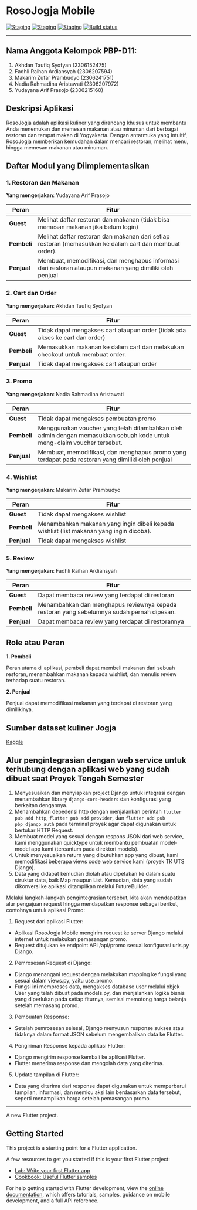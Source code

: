 # RosoJogja Mobile

[![Staging](https://github.com/PBP-242-D11/roso-jogja-mobile/actions/workflows/staging.yml/badge.svg)](https://github.com/PBP-242-D11/roso-jogja-mobile/actions/workflows/staging.yml)
[![Staging](https://github.com/PBP-242-D11/roso-jogja-mobile/actions/workflows/staging.yml/badge.svg)](https://github.com/PBP-242-D11/roso-jogja-mobile/actions/workflows/staging.yml)
[![Staging](https://github.com/PBP-242-D11/roso-jogja-mobile/actions/workflows/staging.yml/badge.svg)](https://github.com/PBP-242-D11/roso-jogja-mobile/actions/workflows/staging.yml)
[![Build status](https://build.appcenter.ms/v0.1/apps/42cb4aac-3bd6-4dd4-a12e-e77eb18135bf/branches/main/badge)](https://appcenter.ms)

---

## Nama Anggota Kelompok PBP-D11:
1. Akhdan Taufiq Syofyan (2306152475)
2. Fadhli Raihan Ardiansyah (2306207594)
3. Makarim Zufar Prambudyo (2306241751)
4. Nadia Rahmadina Aristawati (2306207972)
5. Yudayana Arif Prasojo (2306215160)

## Deskripsi Aplikasi
RosoJogja adalah aplikasi kuliner yang dirancang khusus untuk membantu Anda menemukan dan memesan makanan atau minuman dari berbagai restoran dan tempat makan di Yogyakarta. Dengan antarmuka yang intuitif, RosoJogja memberikan kemudahan dalam mencari restoran, melihat menu, hingga memesan makanan atau minuman.

## Daftar Modul yang Diimplementasikan

### 1. Restoran dan Makanan
**Yang mengerjakan**: Yudayana Arif Prasojo

| Peran       | Fitur                                                                                           |
|-------------|-------------------------------------------------------------------------------------------------|
| **Guest**   | Melihat daftar restoran dan makanan (tidak bisa memesan makanan jika belum login)               |
| **Pembeli** | Melihat daftar restoran dan makanan dari setiap restoran (memasukkan ke dalam cart dan membuat order). |
| **Penjual** | Membuat, memodifikasi, dan menghapus informasi dari restoran ataupun makanan yang dimiliki oleh penjual |

### 2. Cart dan Order
**Yang mengerjakan**: Akhdan Taufiq Syofyan

| Peran       | Fitur                                                                                           |
|-------------|-------------------------------------------------------------------------------------------------|
| **Guest**   | Tidak dapat mengakses cart ataupun order (tidak ada akses ke cart dan order)                    |
| **Pembeli** | Memasukkan makanan ke dalam cart dan melakukan checkout untuk membuat order.                    |
| **Penjual** | Tidak dapat mengakses cart ataupun order                                                        |

### 3. Promo
**Yang mengerjakan**: Nadia Rahmadina Aristawati

| Peran       | Fitur                                                                                           |
|-------------|-------------------------------------------------------------------------------------------------|
| **Guest**   | Tidak dapat mengakses pembuatan promo                                                           |
| **Pembeli** | Menggunakan voucher yang telah ditambahkan oleh admin dengan memasukkan sebuah kode untuk meng-claim voucher tersebut. |
| **Penjual** | Membuat, memodifikasi, dan menghapus promo yang terdapat pada restoran yang dimiliki oleh penjual |

### 4. Wishlist
**Yang mengerjakan**: Makarim Zufar Prambudyo

| Peran       | Fitur                                                                                           |
|-------------|-------------------------------------------------------------------------------------------------|
| **Guest**   | Tidak dapat mengakses wishlist                                                                  |
| **Pembeli** | Menambahkan makanan yang ingin dibeli kepada wishlist (list makanan yang ingin dicoba).         |
| **Penjual** | Tidak dapat mengakses wishlist                                                                  |

### 5. Review
**Yang mengerjakan**: Fadhli Raihan Ardiansyah

| Peran       | Fitur                                                                                           |
|-------------|-------------------------------------------------------------------------------------------------|
| **Guest**   | Dapat membaca review yang terdapat di restoran                                                  |
| **Pembeli** | Menambahkan dan menghapus reviewnya kepada restoran yang sebelumnya sudah pernah dipesan.       |
| **Penjual** | Dapat membaca review yang terdapat di restorannya                                               |

## Role atau Peran
**1. Pembeli**

Peran utama di aplikasi, pembeli dapat membeli makanan dari sebuah restoran, menambahkan makanan kepada wishlist, dan menulis review terhadap suatu restoran.

**2. Penjual**

Penjual dapat memodifikasi makanan yang terdapat di restoran yang dimilikinya.

## Sumber dataset kuliner Jogja

[Kaggle](https://www.kaggle.com/datasets/yudhaislamisulistya/places-to-eat-in-the-jogja-region)

## Alur pengintegrasian dengan web service untuk terhubung dengan aplikasi web yang sudah dibuat saat Proyek Tengah Semester

1. Menyesuaikan dan menyiapkan project Django untuk integrasi dengan menambahkan library `django-cors-headers` dan konfigurasi yang berkaitan dengannya. 
2. Menambahkan depedensi http dengan menjalankan perintah `flutter pub add http`, `flutter pub add provider`, dan `flutter add pub pbp_django_auth` pada terminal proyek agar dapat digunakan untuk bertukar HTTP Request.
3. Membuat model yang sesuai dengan respons JSON dari web service, kami menggunakan quicktype untuk membantu pembuatan model-model app kami (tercantum pada direktori models).
4. Untuk menyesuaikan return yang dibutuhkan app yang dibuat, kami memodifikasi beberapa views code web service kami (proyek TK UTS Django).
5. Data yang didapat kemudian diolah atau dipetakan ke dalam suatu struktur data, baik Map maupun List. Kemudian, data yang sudah dikonversi ke aplikasi ditampilkan melalui FutureBuilder.

Melalui langkah-langkah pengintegrasian tersebut, kita akan mendapatkan alur pengajuan request hingga mendapatkan response sebagai berikut, contohnya untuk aplikasi Promo:
1. Request dari aplikasi Flutter:

- Aplikasi RosoJogja Mobile mengirim request ke server Django melalui internet untuk melakukan pemasangan promo.
- Request ditujukan ke endpoint API /api/promo sesuai konfigurasi urls.py Django.

2. Pemrosesan Request di Django:

- Django menangani request dengan melakukan mapping ke fungsi yang sesuai dalam views.py, yaitu use_promo.
- Fungsi ini memproses data, mengakses database user melalui objek User yang telah dibuat pada models.py, dan menjalankan logika bisnis yang diperlukan pada setiap fiturnya, semisal memotong harga belanja setelah memasang promo.

3. Pembuatan Response:

- Setelah pemrosesan selesai, Django menyusun response sukses atau tidaknya dalam format JSON sebelum mengembalikan data ke Flutter.

4. Pengiriman Response kepada aplikasi Flutter:

- Django mengirim response kembali ke aplikasi Flutter.
- Flutter menerima response dan mengolah data yang diterima.

5. Update tampilan di Flutter:

- Data yang diterima dari response dapat digunakan untuk memperbarui tampilan, informasi, dan memicu aksi lain berdasarkan data tersebut, seperti menampilkan harga setelah pemasangan promo.

---

A new Flutter project.

## Getting Started

This project is a starting point for a Flutter application.

A few resources to get you started if this is your first Flutter project:

- [Lab: Write your first Flutter app](https://docs.flutter.dev/get-started/codelab)
- [Cookbook: Useful Flutter samples](https://docs.flutter.dev/cookbook)

For help getting started with Flutter development, view the
[online documentation](https://docs.flutter.dev/), which offers tutorials,
samples, guidance on mobile development, and a full API reference.
